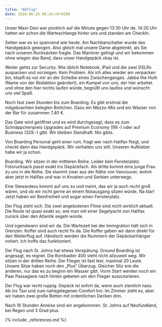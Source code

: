 ```yaml
---
title: "Abflug"
date: 2018-06-26 00:24:43+0100
---
```


Unser Maxi-Daxi war pünklich auf die Minute gegen 13:30 Uhr da. 14:20 Uhr hatten wir schon die Warteschlange hinter uns und standen am CheckIn. 

Selten war es so spannend wie heute. Am Nachbarschalter wurde das Handgepäck gewogen. Also gleich mal unsere Dame abgelenkt, als Sie nach unseren Rucksäcken fragte. Das Manöver gelingt und wir bekommen ohne wiegen das Band, dass unser Handgepäck okay ist.

Weiter gehts zur Security. Wie üblich Notebook, iPad und die zwei DSLRs auspacken und vorzeigen. Kein Problem. Als ich alles wieder am verpacken bin, klopft es vor mir an der Scheibe eines Zwischenganges. Jabba the Huth (Name von der Redaktion geändert), ein Kumpel von uns, der hier arbeitet und ohne den hier nichts laufen würde, begrüßt uns lautlos und wünscht uns viel Spaß.

Noch fast zwei Stunden bis zum Boarding. Es gibt erstmal die mitgebrachten belegten Brötchen. Dazu ein Mezzo-Mix und ein Wasser von der Bar für zusammen 7,40 €.

Das Gate wird geöffnet und es wird durchgesagt, dass es zum Schnäppchenpreis Upgrades auf Premium Economy (99.-) oder auf Business (329.-) gibt. Wir bleiben Standhaft. Nix gibts.

Von Boarding Personal geht einer rum, fragt wer nach Halifax fliegt, und checkt dann das Handgepäck. Wir verhalten uns still. Unseren Aufkleber habe wir ja schon.

Boarding. Wir sitzen in der mittleren Reihe. Leider kein Fensterplatz. Fotorucksack passt exakt ins Gepäckfach. Als dritte kommt eine junge Frau zu uns in die Reihe. Sie stammt zwar aus der Nähe von Vancouver, wohnt aber jetzt in Halifax und war in Kroatien und Serbien unterwegs.

Eine Stewardess kommt auf uns zu und meint, das wir ja auch recht groß wären, und ob wir nicht gerne an einem Notausgang sitzen würde. Na klar! Jetzt haben wir Beinfreiheit und sogar einen Fensterplatz. 

Der Flug zieht sich. Die zwei angebotenen Filme sind nicht wirklich aktuell. Die Route ist quasi exakt so, wie man mit einer Segelyacht von Halifax zurück über den Atlantik segeln würde.

Und irgendwann sind wir da. Die Wartezeit bei der Immigration hält sich in Grenzen. Koffer sind auch recht fix da. Die Koffer geben wir dann direkt für den Weiterflug auf. Händisch werden die Nummern der Gepäckanhänger notiert. Ich hoffe das funktioniert.

Der Flug nach St. Johns hat etwas Verspätung. Ground Boarding ist angesagt, es regnet. Die Bombadier 400 steht nicht allzuweit weg. Wir sitzen in der dritten Reihe. Der Flieger ist fast leer, maximal 20 Leute. Unsere Sitze haben noch den „Plus“ Überzug. Gleicher Sitz wie die anderen, nur das es zu beginn ein Wasser gibt. Vorm Start werden noch ein Paar Passagiere nach hinten gebeten um den Flieger auszutarieren.

Der Flug war recht ruppig. Gepäck ist sofort da, wenn auch ziemlich nass. Ab ins Taxi und zum nahegelegenen Comfort Inn. Im Zimmer zieht es, aber wir haben zwei große Betten mit ordentlichen Decken drin.

Nach 16 Stunden Anreise sind wir angekommen. St. Johns auf Neufundland, bei Regen und 3 Grad plus.


{% include _references.md %}